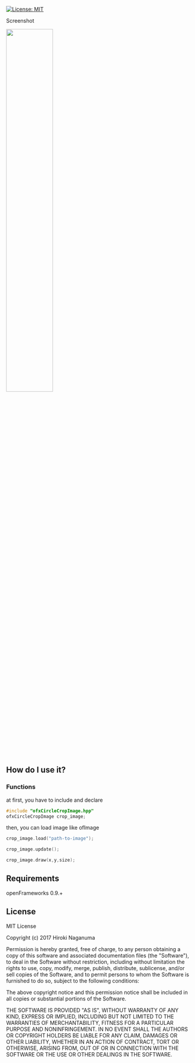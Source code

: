 [![License: MIT](https://img.shields.io/badge/License-MIT-yellow.svg)](https://opensource.org/licenses/MIT)

Screenshot

<img src="" width="50%">



How do I use it?
---

### Functions

at first, you have to include and declare

```hpp
#include "ofxCircleCropImage.hpp"
ofxCircleCropImage crop_image;
```

then, you can load image like ofImage

```cpp
crop_image.load("path-to-image");
```

```cpp
crop_image.update();
```

```cpp
crop_image.draw(x,y,size);
```

Requirements
--------------
openFrameworks 0.9.+

License
-------

MIT License

Copyright (c) 2017 Hiroki Naganuma

Permission is hereby granted, free of charge, to any person obtaining a copy
of this software and associated documentation files (the "Software"), to deal
in the Software without restriction, including without limitation the rights
to use, copy, modify, merge, publish, distribute, sublicense, and/or sell
copies of the Software, and to permit persons to whom the Software is
furnished to do so, subject to the following conditions:

The above copyright notice and this permission notice shall be included in all
copies or substantial portions of the Software.

THE SOFTWARE IS PROVIDED "AS IS", WITHOUT WARRANTY OF ANY KIND, EXPRESS OR
IMPLIED, INCLUDING BUT NOT LIMITED TO THE WARRANTIES OF MERCHANTABILITY,
FITNESS FOR A PARTICULAR PURPOSE AND NONINFRINGEMENT. IN NO EVENT SHALL THE
AUTHORS OR COPYRIGHT HOLDERS BE LIABLE FOR ANY CLAIM, DAMAGES OR OTHER
LIABILITY, WHETHER IN AN ACTION OF CONTRACT, TORT OR OTHERWISE, ARISING FROM,
OUT OF OR IN CONNECTION WITH THE SOFTWARE OR THE USE OR OTHER DEALINGS IN THE
SOFTWARE.

